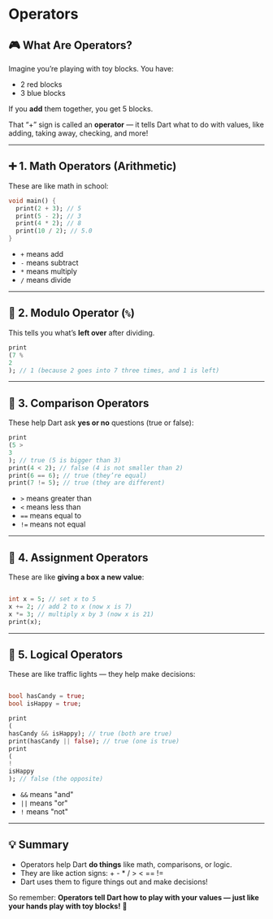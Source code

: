 # Operators

## 🎮 What Are Operators?

Imagine you’re playing with toy blocks. You have:

- 2 red blocks
- 3 blue blocks

If you **add** them together, you get 5 blocks.

That “+” sign is called an **operator** — it tells Dart what to do with values, like adding, taking away, checking, and
more!

---

## ➕ 1. Math Operators (Arithmetic)

These are like math in school:

```dart
void main() {
  print(2 + 3); // 5
  print(5 - 2); // 3
  print(4 * 2); // 8
  print(10 / 2); // 5.0
}
```

- `+` means add
- `-` means subtract
- `*` means multiply
- `/` means divide

---

## 🧮 2. Modulo Operator (`%`)

This tells you what’s **left over** after dividing.

```dart
print
(7 %
2
); // 1 (because 2 goes into 7 three times, and 1 is left)
```

---

## 👀 3. Comparison Operators

These help Dart ask **yes or no** questions (true or false):

```dart
print
(5 >
3
); // true (5 is bigger than 3)
print(4 < 2); // false (4 is not smaller than 2)
print(6 == 6); // true (they’re equal)
print(7 != 5); // true (they are different)
```

- `>` means greater than
- `<` means less than
- `==` means equal to
- `!=` means not equal

---

## 🔧 4. Assignment Operators

These are like **giving a box a new value**:

```dart

int x = 5; // set x to 5
x += 2; // add 2 to x (now x is 7)
x *= 3; // multiply x by 3 (now x is 21)
print(x);
```

---

## 🚦 5. Logical Operators

These are like traffic lights — they help make decisions:

```dart

bool hasCandy = true;
bool isHappy = true;

print
(
hasCandy && isHappy); // true (both are true)
print(hasCandy || false); // true (one is true)
print
(
!
isHappy
); // false (the opposite)
```

- `&&` means "and"
- `||` means "or"
- `!` means "not"

---

## 💡 Summary

- Operators help Dart **do things** like math, comparisons, or logic.
- They are like action signs: + - * / > < == !=
- Dart uses them to figure things out and make decisions!

So remember: **Operators tell Dart how to play with your values — just like your hands play with toy blocks!** 🧱
